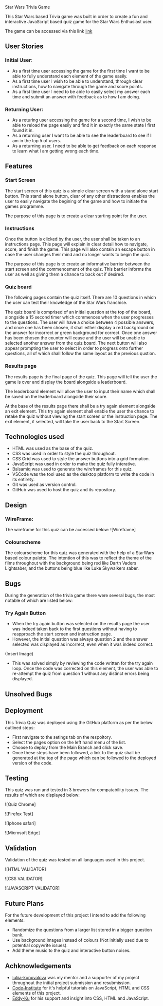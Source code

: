 Star Wars Trivia Game

This Star Wars based Trivia game was built in order to create a fun and interactive JavaScript based quiz game for the Star Wars Enthusiast user.

The game can be accessed via this link [link](https://bethhayden01.github.io/starwars-trivia)

## User Stories

### Initial User: 
* As a first time user accessing the game for the first time I want to be able to fully understand each element of the game easily. 
* As a first time user I wish to be able to understand, through clear instructions, how to navigate through the game and score points.
* As a first time user I need to be able to easily select my answer each time and submit an answer with feedback as to how I am doing. 

### Returning User: 
* As a returing user accessing the game for a second time, I wish to be able to reload the page easily and find it in exactly the same state I first found it in. 
* As a returning user I want to be able to see the leaderboard to see if I am in the top 5 of users.
* As a returning user, I need to be able to get feedback on each response to learn what I am getting wrong each time. 

## Features

### Start Screen

The start screen of this quiz is a simple clear screen with a stand alone start button. This stand alone button, clear of any other distractions enables the user to easily navigate the begining of the game and how to initiate the games programme. 

The purpose of this page is to create a clear starting point for the user.

### Instructions

Once the button is clicked by the user, the user shall be taken to an instructions page. This page will explain in clear detail how to navigate, score, and finish the game. This page will also contain an escape button in case the user changes their mind and no longer wants to begin the quiz. 

The purpose of this page is to create an informative barrier between the start screen and the commencement of the quiz. This barrier informs the user as well as giving them a chance to back out if desired. 

### Quiz board
The following pages contain the quiz itself. There are 10 questions in which the user can test their knowledge of the Star Wars franchise.

The quiz board is comprised of an initial question at the top of the board, alongside a 15 second timer which commences when the user progresses to the questions. The user will have a choice between 4 possible answers, and once one has been chosen, it shall either display a red background on the answer for incorrect or green background for correct. Once one answer has been chosen the counter will cease and the user will be unable to selected another answer from the quiz board. The next button will also appear prompting the user to select in order to progress onto further questions, all of which shall follow the same layout as the previous qustion. 

### Results page
The results page is the final page of the quiz. This page will tell the user the game is over and display the board alongside a leaderboard. 

The leaderboard element will allow the user to input their name which shall be saved on the leaderboard alongside their score. 

At the base of the results page there shall be a try again element alongside an exit element. This try again element shall enable the user the chance to retake the quiz without viewing the start screen or the instruction page. The exit element, if selected, will take the user back to the Start Screen. 

## Technologies used 
- HTML was used as the base of the quiz. 
- CSS was used in order to style the quiz throughout. 
- CSS Grid was used to style the answer buttons into a grid formation. 
- JavaScript was used in order to make the quiz fully interative.
- Balsamiq was used to generate the wireframes for this quiz. 
- VSCode was the tool used as the desktop platform to write the code in its entirety. 
- Git was used as version control. 
- GitHub was used to host the quiz and its repository. 

## Design 

### WireFrame:

The wireframe for this quiz can be accessed below: 
![Wireframe]

### Colourscheme 
The colourscheme for this quiz was generated with the help of a StarWars based colour palette. The intention of this was to reflect the theme of the films throughout with the background being red like Darth Vaders Lightsaber, and the buttons being blue like Luke Skywalkers saber. 

## Bugs 
During the generation of the trivia game there were several bugs, the most notable of which are listed below: 

### Try Again Button
* When the try again button was selected on the results page the user was indeed taken back to the first questions without having to reapproach the start screen and instruction page. 
* However, the initial question was always question 2 and the answer selected was displayed as incorrect, even when it was indeed correct.

(Insert Image)

* This was solved simply by reviewing the code written for the try again loop. Once the code was corrected on this element, the user was able to re-attempt the quiz from question 1 without any distinct errors being displayed. 

## Unsolved Bugs 

## Deployment 

This Trivia Quiz was deployed using the GitHub platform as per the below outlined steps: 

* First navigate to the setings tab on the respoitory. 
* Select the pages option on the left hand menu of the list. 
* Choose to deploy from the Main Branch and click save. 
* Once these steps have been followed, a link to the quiz shall be generated at the top of the page which can be followed to the deployed version of the code. 

## Testing 

This quiz was run and tested in 3 browers for compatability issues. The results of which are displayed below: 

![Quiz Chrome]

![Firefox Test]

![Iphone safari]

![Microsoft Edge]

## Validation 

Validation of the quiz was tested on all languages used in this project. 

![HTML VALIDATOR]

![CSS VALIDATOR]

![JAVASCRIPT VALIDATOR]

## Future Plans 

For the future development of this project I intend to add the following elements: 

* Randomize the questions from a larger list stored in a bigger question bank.
* Use background images instead of colours (Not initially used due to potential copywrite issues).
* Add theme music to the quiz and interactive button noises. 

## Achknowledgements

- [Iuliia-konovalova](https://github.com/IuliiaKonovalova) was my mentor and a supporter of my project throughout the initial project submission and resubmission. 
- [Code-Institute](https://codeinstitute.net/) for it's helpful tutorials on JavaScript, HTML and CSS elements of this project. 
- [Eddy-Ku](https://github.com/PalliateAi) for his support and insight into CSS, HTML and JavaScript. 





